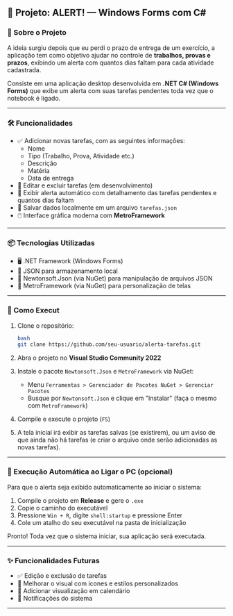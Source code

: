 ## 📌 Projeto: ALERT! — Windows Forms com C#

### 🧠 Sobre o Projeto

A ideia surgiu depois que eu perdi o prazo de entrega de um exercício, a aplicação tem como objetivo ajudar no controle de **trabalhos, provas e prazos**, exibindo um alerta com quantos dias faltam para cada atividade cadastrada.

Consiste em uma aplicação desktop desenvolvida em **.NET C# (Windows Forms)** que exibe um alerta com suas tarefas pendentes toda vez que o notebook é ligado.

---

### 🛠️ Funcionalidades

- ✅ Adicionar novas tarefas, com as seguintes informações:
    - Nome
    - Tipo (Trabalho, Prova, Atividade etc.)
    - Descrição
    - Matéria
    - Data de entrega
- 📝 Editar e excluir tarefas (em desenvolvimento)
- 🔔 Exibir alerta automático com detalhamento das tarefas pendentes e quantos dias faltam
- 💾 Salvar dados localmente em um arquivo `tarefas.json`
- 🖱️ Interface gráfica moderna com **MetroFramework**

---

### 📦 Tecnologias Utilizadas

- 🖥️ .NET Framework (Windows Forms)
- 💾 JSON para armazenamento local
- 🧩 Newtonsoft.Json (via NuGet) para manipulação de arquivos JSON
- 🧩 MetroFramework (via NuGet) para personalização de telas

---

### 🚀 Como Execut

1. Clone o repositório:
    
    ```bash
    bash
    git clone https://github.com/seu-usuario/alerta-tarefas.git
    
    ```
    
2. Abra o projeto no **Visual Studio Community 2022**
3. Instale o pacote `Newtonsoft.Json` e `MetroFramework` via NuGet:
    - Menu `Ferramentas > Gerenciador de Pacotes NuGet > Gerenciar Pacotes`
    - Busque por `Newtonsoft.Json` e clique em "Instalar" (faça o mesmo com `MetroFramework`)
4. Compile e execute o projeto (`F5`)
5. A tela inicial irá exibir as tarefas salvas (se existirem), ou um aviso de que ainda não há tarefas (e criar o arquivo onde serão adicionadas as novas tarefas).

---

### 🔁 Execução Automática ao Ligar o PC (opcional)

Para que o alerta seja exibido automaticamente ao iniciar o sistema:

1. Compile o projeto em **Release** e gere o `.exe`
2. Copie o caminho do executável
3. Pressione `Win + R`, digite `shell:startup` e pressione Enter
4. Cole um atalho do seu executável na pasta de inicialização

Pronto! Toda vez que o sistema iniciar, sua aplicação será executada.

---

### ✨ Funcionalidades Futuras

- ✅ Edição e exclusão de tarefas
- 🌈 Melhorar o visual com ícones e estilos personalizados
- 📅 Adicionar visualização em calendário
- 🔔 Notificações do sistema

---
